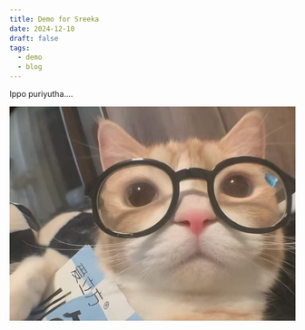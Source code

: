 ```yaml
---
title: Demo for Sreeka
date: 2024-12-10
draft: false
tags:
  - demo
  - blog
---
```

Ippo puriyutha....

![Image Description](/images/nerd%20cat.png)
